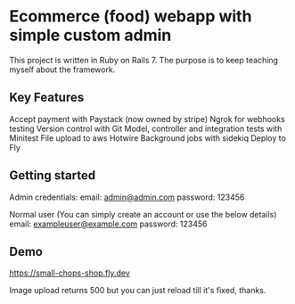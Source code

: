 # Ecommerce (food) webapp with simple custom admin
This project is written in Ruby on Rails 7. The purpose is to keep teaching myself about the framework.
## Key Features
Accept payment with Paystack (now owned by stripe)
Ngrok for webhooks testing
Version control with Git
Model, controller and integration tests with Minitest
File upload to aws
Hotwire
Background jobs with sidekiq
Deploy to Fly
## Getting started
Admin credentials:
email: admin@admin.com
password: 123456

Normal user (You can simply create an account or use the below details)
email: exampleuser@example.com
password: 123456

## Demo

https://small-chops-shop.fly.dev

Image upload returns 500 but you can just reload till it's fixed, thanks.